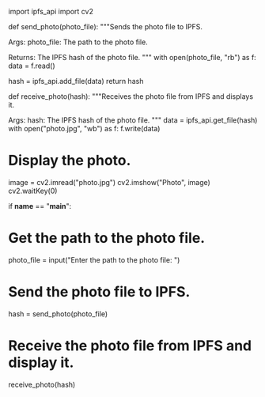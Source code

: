import ipfs_api
import cv2

def send_photo(photo_file):
  """Sends the photo file to IPFS.

  Args:
    photo_file: The path to the photo file.

  Returns:
    The IPFS hash of the photo file.
  """
  with open(photo_file, "rb") as f:
    data = f.read()

  hash = ipfs_api.add_file(data)
  return hash

def receive_photo(hash):
  """Receives the photo file from IPFS and displays it.

  Args:
    hash: The IPFS hash of the photo file.
  """
  data = ipfs_api.get_file(hash)
  with open("photo.jpg", "wb") as f:
    f.write(data)

  # Display the photo.
  image = cv2.imread("photo.jpg")
  cv2.imshow("Photo", image)
  cv2.waitKey(0)

if __name__ == "__main__":
  # Get the path to the photo file.
  photo_file = input("Enter the path to the photo file: ")

  # Send the photo file to IPFS.
  hash = send_photo(photo_file)

  # Receive the photo file from IPFS and display it.
  receive_photo(hash)

